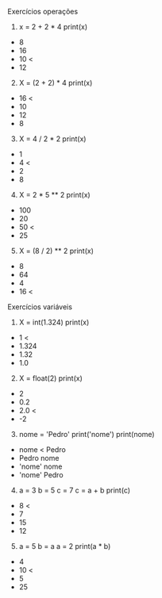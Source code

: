 Exercícios operações
1.	x = 2 + 2 * 4
    print(x)
* 	8
*	16
*	10 <
*	12
2.	X = (2 + 2) * 4
    print(x)
*	16 <
*	10
*	12
*	8
3.	X = 4 / 2 * 2
    print(x)
*	1
*	4 <
*	2
*	8
4.	X = 2 * 5 ** 2
    print(x)
*	100
*	20
*	50 < 
*	25
5.	X = (8 / 2) ** 2
    print(x)
* 	8
*	64
*	4
*	16 <

Exercícios variáveis
1.	X = int(1.324)
    print(x)
*	1 <
*	1.324
*	1.32
*	1.0
2.	X = float(2)
    print(x)
* 2
* 0.2
* 2.0 <
* -2
3.  nome = 'Pedro'
    print('nome')
    print(nome)
* nome <
  Pedro
* Pedro
  nome
* 'nome'
  nome
* 'nome'
  Pedro
4. a = 3
   b = 5
   c = 7
   c = a + b
   print(c)
*  8 <
*  7
*  15
*  12
5. a = 5
   b = a
   a = 2
   print(a * b)
*  4
*  10 <
*  5
*  25
